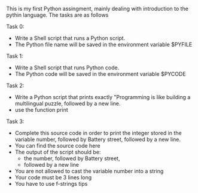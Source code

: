 This is my first Python assingment, mainly dealing with introduction to the pythin language.
The tasks are as follows

Task 0:
- Write a Shell script that runs a Python script.
- The Python file name will be saved in the environment variable $PYFILE

Task 1:
- Write a Shell script that runs Python code.
- The Python code will be saved in the environment variable $PYCODE

Task 2:
- Write a Python script that prints exactly "Programming is like building a multilingual puzzle, followed by a new line.
- use the function print

Task 3:
- Complete this source code in order to print the integer stored in the variable number, followed by Battery street, followed by a new line.
- You can find the source code here
- The output of the script should be:
	- the number, followed by Battery street,
	- followed by a new line
- You are not allowed to cast the variable number into a string
- Your code must be 3 lines long
- You have to use f-strings tips

